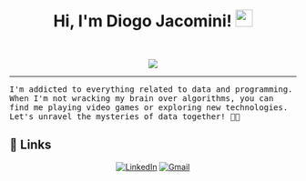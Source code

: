 <h1 align="center">
Hi, I'm Diogo Jacomini!
  <img src="https://media.giphy.com/media/hvRJCLFzcasrR4ia7z/giphy.gif" width="30"></h1>
 <!--<img src="https://gpvc.arturio.dev/diogojacomini" alt="Profile views" align='right'/> <a href="https://github.com/diogojacomini/diogojacomini/"> </a> -->
<br/>

<!-- Typing SVG by DenverCoder1 - https://github.com/DenverCoder1/readme-typing-svg -->
<p align="center">
  <a href="https://github.com/DenverCoder1/readme-typing-svg"><img src="https://readme-typing-svg.herokuapp.com?color=%2336BCF7&center=true&lines=Data+Engineering;Data+Scientist;Developer"></a>
</p>
<hr/>
<samp>
I'm addicted to everything related to data and programming. When I'm not wracking my brain over algorithms, you can find me playing video games or exploring new technologies. Let's unravel the mysteries of data together! 👩‍💻
<br/>
</samp>

<!-- https://github.com/sisodiya2421 -->
## 🔗 Links
<p align="center">
	<a href="https://www.linkedin.com/in/diogojacomini/" target="_blank"><img src="https://img.shields.io/badge/linkedin-0A66C2?style=for-the-badge&logo=linkedin&logoColor=white" alt="LinkedIn"/></a>
	<a href="mailto:diogo.jacomini2@gmail.com" target="_blank"><img src="https://img.shields.io/badge/gmail-0A66C2?style=for-the-badge&logo=gmail&logoColor=white" alt="Gmail"/></a>
</p>


<!-- ## ☕ Support
<p align="center"><a href="https://www.buymeacoffee.com/diogojacomini" target="_blank"> <img align="center" src="https://cdn.buymeacoffee.com/buttons/v2/default-yellow.png" height="30" width="130" alt="diogojacomini" /></a></p><br><br> -->

